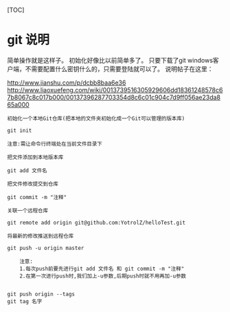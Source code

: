 [TOC]

# git 说明

简单操作就是这样子。
初始化好像比以前简单多了。
只要下载了git windows客户端，不需要配置什么密钥什么的，只需要登陆就可以了。
说明帖子在这里：

http://www.jianshu.com/p/dcbb8baa6e36
http://www.liaoxuefeng.com/wiki/0013739516305929606dd18361248578c67b8067c8c017b000/00137396287703354d8c6c01c904c7d9ff056ae23da865a000

    初始化一个本地Git仓库(把本地的文件夹初始化成一个Git可以管理的版本库)

    git init

    注意:需让命令行终端处在当前文件目录下

    把文件添加到本地版本库

    git add 文件名

    把文件修改提交到仓库

    git commit -m "注释"

    关联一个远程仓库

    git remote add origin git@github.com:YotrolZ/helloTest.git

    将最新的修改推送到远程仓库

    git push -u origin master

        注意:
        1.每次push前要先进行git add 文件名 和 git commit -m "注释"
        2.在第一次进行push时,我们加上-u参数,后期push时就不用再加-u参数


    git push origin --tags
    git tag 名字
    
    